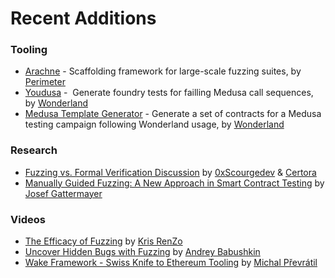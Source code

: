 # Recent Additions

### Tooling
- [Arachne](https://github.com/perimetersec/arachne) - Scaffolding framework for large-scale fuzzing suites, by [Perimeter](https://x.com/perimeter_sec)
- [Youdusa](https://crates.io/crates/youdusa) -  Generate foundry tests for failling Medusa call sequences, by [Wonderland](https://x.com/DeFi_Wonderland)
- [Medusa Template Generator](https://crates.io/crates/medusa-gen) - Generate a set of contracts for a Medusa testing campaign following Wonderland usage, by [Wonderland](https://x.com/DeFi_Wonderland)

### Research
- [Fuzzing vs. Formal Verification Discussion](https://x.com/0xScourgedev/status/1824122421844025622) by [0xScourgedev](https://x.com/0xScourgedev) & [Certora](https://x.com/CertoraInc)
- [Manually Guided Fuzzing: A New Approach in Smart Contract Testing](https://ackee.xyz/blog/introducing-manually-guided-fuzzing-a-new-approach-in-smart-contract-testing/) by [Josef Gattermayer](https://x.com/jgattermayer)

### Videos
- [The Efficacy of Fuzzing](https://www.youtube.com/watch?v=BBw_odMWFOI) by [Kris RenZo](https://x.com/KrisRenzo)
- [Uncover Hidden Bugs with Fuzzing](https://www.youtube.com/watch?v=GZTWKxgmGM8) by [Andrey Babushkin](https://x.com/technoBabushka)
- [Wake Framework - Swiss Knife to Ethereum Tooling](https://www.youtube.com/watch?v=sckN41TgRFY) by [Michal Převrátil](https://x.com/michprev)
